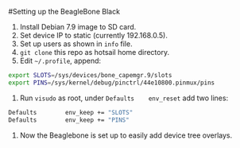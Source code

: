 #Setting up the BeagleBone Black

1. Install Debian 7.9 image to SD card.
1. Set device IP to static (currently 192.168.0.5).
1. Set up users as shown in `info` file.
1. `git clone` this repo as hotsail home directory.
1. Edit `~/.profile`, append:

```bash
export SLOTS=/sys/devices/bone_capemgr.9/slots
export PINS=/sys/kernel/debug/pinctrl/44e10800.pinmux/pins
```

1. Run `visudo` as root, under `Defaults	env_reset` add two lines:

```bash
Defaults        env_keep += "SLOTS"
Defaults        env_keep += "PINS"
```

1. Now the Beaglebone is set up to easily add device tree overlays.